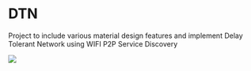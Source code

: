 # DTN
Project to include various material design features and implement Delay Tolerant Network using WIFI P2P Service Discovery

![](https://postimg.org/image/mwinaz1d7/?raw=true)

